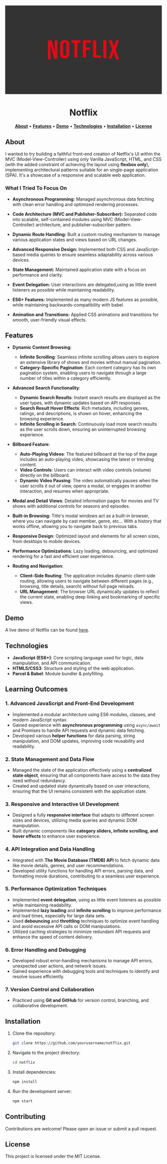 <p align="center">
  <img src="./imgs/misc/NOTFLIX_backdrop.png" alt="Notflix, a front-end recreation of Netflix's UI"/>
</p>

<h1 align="center"><strong>Notflix</strong></h1>

<p align="center">
  <a href="#about"><strong>About</strong></a> • 
  <a href="#features"><strong>Features</strong></a> • 
  <a href="#demo"><strong>Demo</strong></a> • 
  <a href="#technologies"><strong>Technologies</strong></a> • 
  <a href="#installation"><strong>Installation</strong></a> • 
  <a href="#license"><strong>License</strong></a>
</p>

## <a id="about"></a>**About**

I wanted to try building a faithful front-end creation of Netflix's UI within the MVC (Model-View-Controller) using only Vanilla JavaScript, HTML, and CSS (with the added constraint of achieving the layout using **flexbox only**), implementing architectural patterns suitable for an single-page application (SPA). It's a showcase of a responsive and scalable web application.

### **What I Tried To Focus On**

- **Asynchronous Programming:** Managed asynchronous data fetching with clean error handling and optimized rendering processes.

- **Code Architecture (MVC and Publisher-Subscriber):** Separated code into scalable, self-contained modules using MVC (Model-View-Controller) architecture, and publisher-subscriber pattern.

- **Dynamic Route Handling:** Built a custom routing mechanism to manage various application states and views based on URL changes.

- **Advanced Responsive Design:** Implemented both CSS and JavaScript-based media queries to ensure seamless adaptability across various devices.
- **State Management:** Maintained application state with a focus on performance and clarity.

- **Event Delegation:** User interactions are delegated,using as little event listeners as possible while maintaining readability.
- **ES6+ Features:** Implemented as many modern JS features as possible, while maintaining backwards-compatibility with babel.

- **Animation and Transitions:** Applied CSS animations and transitions for smooth, user-friendly visual effects.

## Features

- **Dynamic Content Browsing**:

  - **Infinite Scrolling**: Seamless infinite scrolling allows users to explore an extensive library of shows and movies without manual pagination.
  - **Category-Specific Pagination**: Each content category has its own pagination system, enabling users to navigate through a large number of titles within a category efficiently.

- **Advanced Search Functionality**:

  - **Dynamic Search Results**: Instant search results are displayed as the user types, with dynamic updates based on API responses.
  - **Search Result Hover Effects**: Rich metadata, including genres, ratings, and descriptions, is shown on hover, enhancing the browsing experience.
  - **Infinite Scrolling in Search**: Continuously load more search results as the user scrolls down, ensuring an uninterrupted browsing experience.

- **Billboard Feature**:

  - **Auto-Playing Videos**: The featured billboard at the top of the page includes an auto-playing video, showcasing the latest or trending content.
  - **Video Controls**: Users can interact with video controls (volume) directly on the billboard.
  - **Dynamic Video Pausing**: The video automatically pauses when the user scrolls it out of view, opens a modal, or engages in another interaction, and resumes when appropriate.

- **Modal and Detail Views**: Detailed information pages for movies and TV shows with additional controls for seasons and episodes.
- **Built-in Browsing:** Title's modal windows act as a built-in browser, where you can navigate by cast member, genre, etc... With a history that works offline, allowing you to navigate back to previous tabs.
- **Responsive Design**: Optimized layout and elements for all screen sizes, from desktops to mobile devices.
- **Performance Optimizations**: Lazy loading, debouncing, and optimized rendering for a fast and efficient user experience.
- **Routing and Navigation**:
  - **Client-Side Routing**: The application includes dynamic client-side routing, allowing users to navigate between different pages (e.g., browsing, title details, search) without full page reloads.
  - **URL Management**: The browser URL dynamically updates to reflect the current state, enabling deep linking and bookmarking of specific views.

## Demo

A live demo of Notflix can be found [here](your-demo-link).

## Technologies

- **JavaScript (ES6+)**: Core scripting language used for logic, data manipulation, and API communication.
- **HTML5/CSS3**: Structure and styling of the web application.
- **Parcel & Babel**: Module bundler & polyfilling.

## Learning Outcomes

### 1. **Advanced JavaScript and Front-End Development**

- Implemented a modular architecture using ES6 modules, classes, and modern JavaScript syntax.
- Gained experience with **asynchronous programming** using `async/await` and Promises to handle API requests and dynamic data fetching.
- Developed various **helper functions** for data parsing, string manipulation, and DOM updates, improving code reusability and readability.

### 2. **State Management and Data Flow**

- Managed the state of the application effectively using a **centralized state object**, ensuring that all components have access to the data they need without redundancy.
- Created and updated state dynamically based on user interactions, ensuring that the UI remains consistent with the application state.

### 3. **Responsive and Interactive UI Development**

- Designed a fully **responsive interface** that adapts to different screen sizes and devices, utilizing media queries and dynamic DOM manipulation.
- Built dynamic components like **category sliders, infinite scrolling, and hover effects** to enhance user experience.

### 4. **API Integration and Data Handling**

- Integrated with **The Movie Database (TMDB) API** to fetch dynamic data like movie details, genres, and user recommendations.
- Developed utility functions for handling API errors, parsing data, and formatting movie durations, contributing to a seamless user experience.

### 5. **Performance Optimization Techniques**

- Implemented **event delegation**, using as little event listeners as possible while maintaining readability.
- Implemented **lazy loading** and **infinite scrolling** to improve performance and load times, especially for large data sets.
- Used **debouncing** and **throttling** techniques to optimize event handling and avoid excessive API calls or DOM manipulations.
- Utilized caching strategies to minimize redundant API requests and enhance the speed of content delivery.

### 6. **Error Handling and Debugging**

- Developed robust error-handling mechanisms to manage API errors, unexpected user actions, and network issues.
- Gained experience with debugging tools and techniques to identify and resolve issues efficiently.

### 7. **Version Control and Collaboration**

- Practiced using **Git and GitHub** for version control, branching, and collaborative development.

## Installation

1. Clone the repository:
   ```bash
   git clone https://github.com/yourusername/notflix.git
   ```
2. Navigate to the project directory:
   ```bash
   cd notflix
   ```
3. Install dependencies:
   ```bash
   npm install
   ```
4. Run the development server:
   ```bash
   npm start
   ```

## Contributing

Contributions are welcome! Please open an issue or submit a pull request.

## License

This project is licensed under the MIT License.
